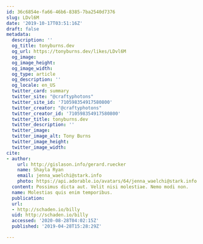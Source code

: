 ```yaml
---
id: 36c6854e-fa66-46b6-8385-7ba2540d7376
slug: LDvl6M
date: '2019-10-17T03:51:16Z'
draft: false
metadata:
  description: ''
  og_title: tonyburns.dev
  og_url: https://tonyburns.dev/likes/LDvl6M
  og_image: 
  og_image_height: 
  og_image_width: 
  og_type: article
  og_description: ''
  og_locale: en_US
  twitter_card: summary
  twitter_site: "@craftyphotons"
  twitter_site_id: '710598354917580800'
  twitter_creator: "@craftyphotons"
  twitter_creator_id: '710598354917580800'
  twitter_title: tonyburns.dev
  twitter_description: ''
  twitter_image: 
  twitter_image_alt: Tony Burns
  twitter_image_height: 
  twitter_image_width: 
cite:
- author:
    url: http://gislason.info/gerard.ruecker
    name: Shayla Ryan
    email: jenna_waelchi@stark.info
    photo: https://api.adorable.io/avatars/64/jenna_waelchi@stark.info.png
  content: Possimus dicta aut. Velit nisi molestiae. Nemo modi non.
  name: Molestias quis enim temporibus.
  publication: 
  url:
  - http://schaden.io/billy
  uid: http://schaden.io/billy
  accessed: '2020-08-28T04:02:15Z'
  published: '2019-04-28T15:28:29Z'

---
```



